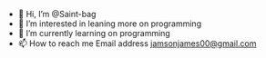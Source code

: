 - 👋 Hi, I’m @Saint-bag
- 👀 I’m interested in leaning more on programming 
- 🌱 I’m currently learning on programming 
- 📫 How to reach me Email address jamsonjames00@gmail.com

<!---
Saint-bag/Saint-bag is a ✨ special ✨ repository because its `README.md` (this file) appears on your GitHub profile.
You can click the Preview link to take a look at your changes.
--->
